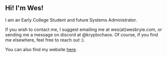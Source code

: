 ## Hi! I'm Wes!

I am an Early College Student and future Systems Administrator.

If you wish to contact me, I suggest emailing me at wes(at)wesbryie.com, or sending me a message on discord at @kryptochaos.
Of course, if you find me elsewhere, feel free to reach out :).

You can also find my website [here](https://wesbryie.com).
